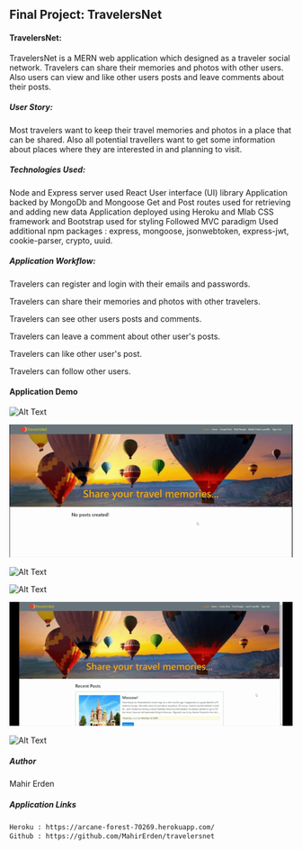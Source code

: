 ## Final Project: TravelersNet

#### TravelersNet:
TravelersNet is a MERN web application which designed as a traveler social network. Travelers can share their memories and photos with other users. Also users can view and like other users posts and leave comments about their posts.

##### User Story:
Most travelers want to keep their travel memories and photos in a place that can be shared. Also all potential travellers want to get some information about places where they are interested in and planning to visit. 

##### Technologies Used:
Node and Express server used
React User interface (UI) library 
Application backed by MongoDb and Mongoose
Get and Post routes used for retrieving and adding new data
Application deployed using Heroku and Mlab
CSS framework and Bootstrap used for styling
Followed MVC paradigm
Used additional npm packages : express, mongoose, jsonwebtoken, express-jwt, cookie-parser, crypto, uuid.

##### Application Workflow:
Travelers can register and login with their emails and passwords.

Travelers can share their memories and photos with other travelers.

Travelers can see other users posts and comments.

Travelers can leave a comment about other user's posts.

Travelers can like other user's post.

Travelers can follow other users.


#### Application Demo

![Alt Text](./client/src/images/login.gif)

![Alt Text](./client/src/images/editprofile.gif)

![Alt Text](./client/src/images/createpost.gif)

![Alt Text](./client/src/images/like.gif)

![Alt Text](./client/src/images/follow.gif)

![Alt Text](./client/src/images/pagination.gif)

##### Author
Mahir Erden


##### Application Links
```
Heroku : https://arcane-forest-70269.herokuapp.com/
Github : https://github.com/MahirErden/travelersnet
